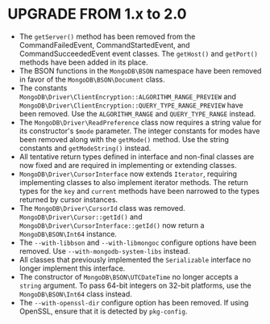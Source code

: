 UPGRADE FROM 1.x to 2.0
=======================

 * The `getServer()` method has been removed from the CommandFailedEvent,
   CommandStartedEvent, and CommandSucceededEvent event classes. The `getHost()`
   and `getPort()` methods have been added in its place.
 * The BSON functions in the `MongoDB\BSON` namespace have been removed in favor 
   of the `MongoDB\BSON\Document` class.
 * The constants `MongoDB\Driver\ClientEncryption::ALGORITHM_RANGE_PREVIEW` and
   `MongoDB\Driver\ClientEncryption::QUERY_TYPE_RANGE_PREVIEW` have been 
   removed. Use the `ALGORITHM_RANGE` and `QUERY_TYPE_RANGE` instead.
 * The `MongoDB\Driver\ReadPreference` class now requires a string value for its
   constructor's `$mode` parameter. The integer constants for modes have been
   removed along with the `getMode()` method. Use the string constants and
   `getModeString()` instead.
 * All tentative return types defined in interface and non-final classes are now
   fixed and are required in implementing or extending classes.
 * `MongoDB\Driver\CursorInterface` now extends `Iterator`, requiring 
   implementing classes to also implement iterator methods. The return types for
   the `key` and `current` methods have been narrowed to the types returned by
   cursor instances.
 * The `MongoDB\Driver\CursorId` class was removed. 
   `MongoDB\Driver\Cursor::getId()` and
   `MongoDB\Driver\CursorInterface::getId()` now return a `MongoDB\BSON\Int64`
   instance.
 * The `--with-libbson` and `--with-libmongoc` configure options have been
   removed. Use `--with-mongodb-system-libs` instead.
 * All classes that previously implemented the `Serializable` interface no
   longer implement this interface.
 * The constructor of `MongoDB\BSON\UTCDateTime` no longer accepts a `string`
   argument. To pass 64-bit integers on 32-bit platforms, use the
   `MongoDB\BSON\Int64` class instead.
 * The `--with-openssl-dir` configure option has been removed. If using OpenSSL,
   ensure that it is detected by `pkg-config`.
